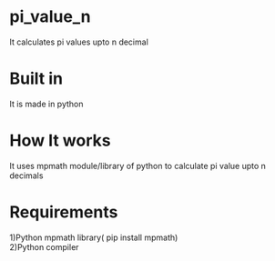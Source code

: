 # pi_value_n
It calculates pi values upto n decimal

<h1>Built in</h1>
It is made in python

<h1>How It works</h1>
It uses mpmath module/library of python to calculate pi value upto n decimals

<h1>Requirements</h1>
1)Python mpmath library( pip install mpmath)<br>
2)Python compiler

